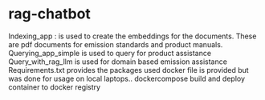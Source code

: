 # rag-chatbot
Indexing_app : is used to create the embeddings for the documents. These are pdf documents for emission standards and product manuals.
Querying_app_simple is used to query for product assistance
Query_with_rag_llm is used for domain based emission assistance 
Requirements.txt provides the packages used
docker file is provided but was done for usage on local laptops.. 
dockercompose build and deploy container to docker registry

